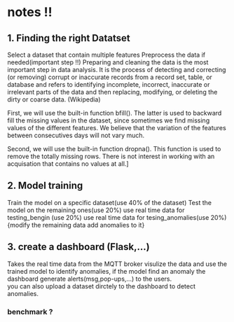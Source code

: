 # notes !!
## 1. Finding the right Datatset
Select a dataset that contain multiple features
Preprocess the data if needed(important step !!)
Preparing and cleaning the data is the most important step in data analysis. It is the process of detecting and correcting (or removing) corrupt or inaccurate records from a record set, table, or database and refers to identifying incomplete, incorrect, inaccurate or irrelevant parts of the data and then replacing, modifying, or deleting the dirty or coarse data. (Wikipedia)

First, we will use the built-in function bfill(). The latter is used to backward fill the missing values in the dataset, since sometimes we find missing values of the different features. We believe that the variation of the features between consecutives days will not vary much.

Second, we will use the built-in function dropna(). This function is used to remove the totally missing rows. There is not interest in working with an acquisation that contains no values at all.]

## 2. Model training
Train the model on a specific dataset(use 40% of the dataset)
Test the model on the remaining ones(use 20%)
use real time data for testing_bengin (use 20%)
use real time data for tesing_anomalies(use 20%) {modify the remaining data add anomalies to it}

## 3. create a dashboard (Flask,...) 
Takes the real time data from the MQTT broker visulize the data and use the trained model to identify anomalies, if the model find an anomaly the dashboard generate alerts(msg,pop-ups,...) to the users.  
you can also upload a dataset dirctely to the dashboard to detect anomalies.

### benchmark ?
